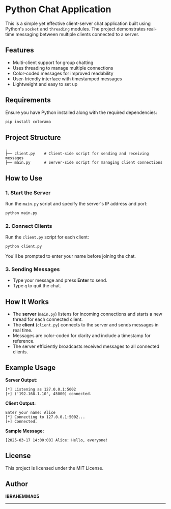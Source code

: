 # Python Chat Application

This is a simple yet effective client-server chat application built using Python's `socket` and `threading` modules. The project demonstrates real-time messaging between multiple clients connected to a server.

## Features
- Multi-client support for group chatting
- Uses threading to manage multiple connections
- Color-coded messages for improved readability
- User-friendly interface with timestamped messages
- Lightweight and easy to set up

## Requirements
Ensure you have Python installed along with the required dependencies:

```bash
pip install colorama
```

## Project Structure
```
.
├── client.py    # Client-side script for sending and receiving messages
├── main.py      # Server-side script for managing client connections
```

## How to Use

### 1. Start the Server
Run the `main.py` script and specify the server's IP address and port:

```bash
python main.py
```

### 2. Connect Clients
Run the `client.py` script for each client:

```bash
python client.py
```

You'll be prompted to enter your name before joining the chat.

### 3. Sending Messages
- Type your message and press **Enter** to send.
- Type `q` to quit the chat.

## How It Works
- The **server** (`main.py`) listens for incoming connections and starts a new thread for each connected client.
- The **client** (`client.py`) connects to the server and sends messages in real time.
- Messages are color-coded for clarity and include a timestamp for reference.
- The server efficiently broadcasts received messages to all connected clients.

## Example Usage
**Server Output:**
```
[*] Listening as 127.0.0.1:5002
[+] ('192.168.1.10', 45000) connected.
```

**Client Output:**
```
Enter your name: Alice
[*] Connecting to 127.0.0.1:5002...
[+] Connected.
```

**Sample Message:**
```
[2025-03-17 14:00:00] Alice: Hello, everyone!
```

## License
This project is licensed under the MIT License.

## Author
**IBRAHEMMA05**

---


